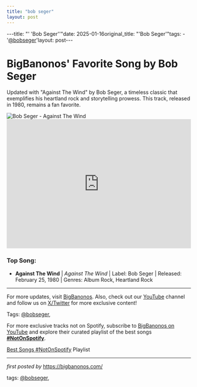 ```yaml
---
title: "bob seger"
layout: post
---
```

---title: "' 'Bob Seger''"date: 2025-01-16original_title: "'Bob Seger'"tags:  - '[@bobseger](/tags/bobseger/)'layout: post---<!-- Title of the Post --><h1>BigBanonos' Favorite Song by Bob Seger</h1> <!-- Introductory Text --><p>Updated with "Against The Wind" by Bob Seger, a timeless classic that exemplifies his heartland rock and storytelling prowess. This track, released in 1980, remains a fan favorite.</p> <!-- Featured Image --><div> <img src="https://i.scdn.co/image/ab67616d0000b273ef063cb80508c55eb443a671" alt="Bob Seger - Against The Wind"></div> <!-- Spotify Playlist Embed --><div> <iframe src="https://open.spotify.com/embed/playlist/5oUBE6LQUuSO7tAC25BPMd?utm_source=generator" width="100%" height="352" frameborder="0" allowfullscreen="" allow="autoplay; clipboard-write; encrypted-media; fullscreen; picture-in-picture" loading="lazy"></iframe></div> <!-- Song Information --><h3>Top Song:</h3><ul> <li><strong>Against The Wind</strong> | <em>Against The Wind</em> | Label: Bob Seger | Released: February 25, 1980 | Genres: Album Rock, Heartland Rock</li></ul> <!-- Footer Links --><hr /><p>For more updates, visit <a href="https://bigbanonos.com/" target="_blank">BigBanonos</a>. Also, check out our <a href="https://www.youtube.com/[@BigBanonos](/tags/BigBanonos/)" target="_blank">YouTube</a> channel and follow us on <a href="https://x.com/bigbanonos" target="_blank">X/Twitter</a> for more exclusive content!</p> <!-- Tags --><p>Tags: [@bobseger](/tags/bobseger/),</p><!--Subscribe and Playlist Links--><div>    <p>For more exclusive tracks not on Spotify, subscribe to <a href="https://www.youtube.com/[@BigBanonos](/tags/BigBanonos/)" target="_blank">BigBanonos on YouTube</a> and explore their curated playlist of the best songs <strong>[#NotOnSpotify](/tags/NotOnSpotify/)</strong>.</p>    <p><a href="https://www.youtube.com/playlist?list=PLtuNtuTatqI0kFahUCbtbfenC_ET5O_tr" target="_blank">Best Songs [#NotOnSpotify](/tags/NotOnSpotify/) Playlist<br /></a></p></div><hr /><p><em>first posted by</em> <a href="https://bigbanonos.com/" rel="noopener" target="_new">https://bigbanonos.com/</a></p><p>tags: [@bobseger](/tags/bobseger/),</p>